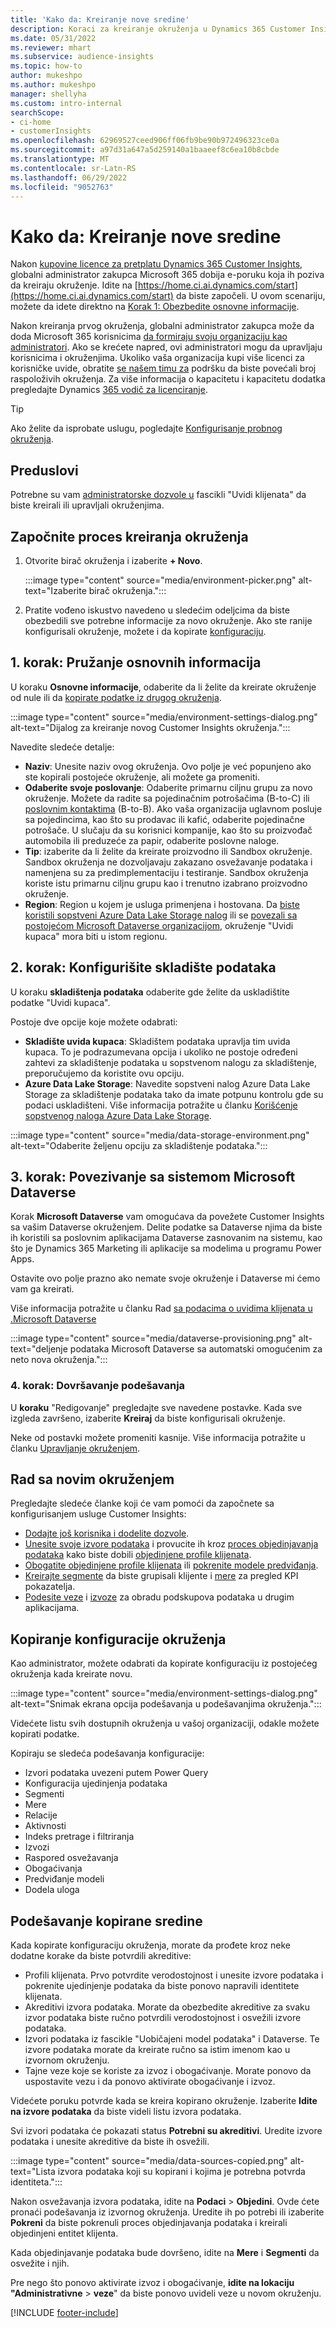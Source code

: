 ```yaml
---
title: 'Kako da: Kreiranje nove sredine'
description: Koraci za kreiranje okruženja u Dynamics 365 Customer Insights.
ms.date: 05/31/2022
ms.reviewer: mhart
ms.subservice: audience-insights
ms.topic: how-to
author: mukeshpo
ms.author: mukeshpo
manager: shellyha
ms.custom: intro-internal
searchScope:
- ci-home
- customerInsights
ms.openlocfilehash: 62969527ceed906ff06fb9be90b972496323ce0a
ms.sourcegitcommit: a97d31a647a5d259140a1baaeef8c6ea10b8cbde
ms.translationtype: MT
ms.contentlocale: sr-Latn-RS
ms.lasthandoff: 06/29/2022
ms.locfileid: "9052763"
---
```

# <a name="how-to-create-a-new-environment"></a>Kako da: Kreiranje nove sredine

Nakon [kupovine licence za pretplatu Dynamics 365 Customer Insights](paid-license.md), globalni administrator zakupca Microsoft 365 dobija e-poruku koja ih poziva da kreiraju okruženje. Idite na [https://home.ci.ai.dynamics.com/start](https://home.ci.ai.dynamics.com/start) da biste započeli. U ovom scenariju, možete da idete direktno na [Korak 1: Obezbedite osnovne informacije](#step-1-provide-basic-information).

Nakon kreiranja prvog okruženja, globalni administrator zakupca može da doda Microsoft 365 korisnicima [da formiraju svoju organizaciju kao administratori](permissions.md). Ako se krećete napred, ovi administratori mogu da upravljaju korisnicima i okruženjima. Ukoliko vaša organizacija kupi više licenci za korisničke uvide, obratite [se našem timu za](https://go.microsoft.com/fwlink/?linkid=2079641) podršku da biste povećali broj raspoloživih okruženja. Za više informacija o kapacitetu i kapacitetu dodatka pregledajte Dynamics [365 vodič za licenciranje](https://go.microsoft.com/fwlink/?LinkId=866544).

> [!TIP]
> Ako želite da isprobate uslugu, pogledajte [Konfigurisanje probnog okruženja](trial-signup.md).

## <a name="prerequisites"></a>Preduslovi

Potrebne su vam [administratorske dozvole u](permissions.md) fascikli "Uvidi klijenata" da biste kreirali ili upravljali okruženjima.

## <a name="start-the-environment-creation-process"></a>Započnite proces kreiranja okruženja

1. Otvorite birač okruženja i izaberite **+ Novo**.
  
   :::image type="content" source="media/environment-picker.png" alt-text="Izaberite birač okruženja.":::

1. Pratite vođeno iskustvo navedeno u sledećim odeljcima da biste obezbedili sve potrebne informacije za novo okruženje. Ako ste ranije konfigurisali okruženje, možete i da kopirate [konfiguraciju](#copy-the-environment-configuration).

## <a name="step-1-provide-basic-information"></a>1. korak: Pružanje osnovnih informacija

U koraku **Osnovne informacije**, odaberite da li želite da kreirate okruženje od nule ili da [kopirate podatke iz drugog okruženja](#copy-the-environment-configuration).

   :::image type="content" source="media/environment-settings-dialog.png" alt-text="Dijalog za kreiranje novog Customer Insights okruženja.":::

Navedite sledeće detalje:

- **Naziv**: Unesite naziv ovog okruženja. Ovo polje je već popunjeno ako ste kopirali postojeće okruženje, ali možete ga promeniti.
- **Odaberite svoje poslovanje**: Odaberite primarnu ciljnu grupu za novo okruženje. Možete da radite sa pojedinačnim potrošačima (B-to-C) ili [poslovnim kontaktima](work-with-business-accounts.md) (B-to-B). Ako vaša organizacija uglavnom posluje sa pojedincima, kao što su prodavac ili kafić, odaberite pojedinačne potrošače. U slučaju da su korisnici kompanije, kao što su proizvođač automobila ili preduzeće za papir, odaberite poslovne naloge.
- **Tip**: izaberite da li želite da kreirate proizvodno ili Sandbox okruženje. Sandbox okruženja ne dozvoljavaju zakazano osvežavanje podataka i namenjena su za predimplementaciju i testiranje. Sandbox okruženja koriste istu primarnu ciljnu grupu kao i trenutno izabrano proizvodno okruženje.
- **Region**: Region u kojem je usluga primenjena i hostovana. Da [biste koristili sopstveni Azure Data Lake Storage nalog](own-data-lake-storage.md) ili se [povezali sa postojećom Microsoft Dataverse organizacijom](customer-insights-dataverse.md), okruženje "Uvidi kupaca" mora biti u istom regionu.

## <a name="step-2-configure-data-storage"></a>2. korak: Konfigurišite skladište podataka

U koraku **skladištenja podataka** odaberite gde želite da uskladištite podatke "Uvidi kupaca".

Postoje dve opcije koje možete odabrati:

- **Skladište uvida kupaca**: Skladištem podataka upravlja tim uvida kupaca. To je podrazumevana opcija i ukoliko ne postoje određeni zahtevi za skladištenje podataka u sopstvenom nalogu za skladištenje, preporučujemo da koristite ovu opciju.
- **Azure Data Lake Storage**: Navedite sopstveni nalog Azure Data Lake Storage za skladištenje podataka tako da imate potpunu kontrolu gde su podaci uskladišteni. Više informacija potražite u članku [Korišćenje sopstvenog naloga Azure Data Lake Storage](own-data-lake-storage.md).

:::image type="content" source="media/data-storage-environment.png" alt-text="Odaberite željenu opciju za skladištenje podataka.":::

## <a name="step-3-connect-to-microsoft-dataverse"></a>3. korak: Povezivanje sa sistemom Microsoft Dataverse

Korak **Microsoft Dataverse** vam omogućava da povežete Customer Insights sa vašim Dataverse okruženjem. Delite podatke sa Dataverse njima da biste ih koristili sa poslovnim aplikacijama Dataverse zasnovanim na sistemu, kao što je Dynamics 365 Marketing ili aplikacije sa modelima u programu Power Apps.


Ostavite ovo polje prazno ako nemate svoje okruženje i Dataverse mi ćemo vam ga kreirati.

Više informacija potražite u članku Rad [sa podacima o uvidima klijenata u .Microsoft Dataverse](customer-insights-dataverse.md)

:::image type="content" source="media/dataverse-provisioning.png" alt-text="deljenje podataka Microsoft Dataverse sa automatski omogućenim za neto nova okruženja.":::

### <a name="step-4-finalize-the-settings"></a>4. korak: Dovršavanje podešavanja

U **koraku** "Redigovanje" pregledajte sve navedene postavke. Kada sve izgleda završeno, izaberite **Kreiraj** da biste konfigurisali okruženje.

Neke od postavki možete promeniti kasnije. Više informacija potražite u članku [Upravljanje okruženjem](manage-environments.md).

## <a name="work-with-your-new-environment"></a>Rad sa novim okruženjem

Pregledajte sledeće članke koji će vam pomoći da započnete sa konfigurisanjem usluge Customer Insights:

- [Dodajte još korisnika i dodelite dozvole](permissions.md).
- [Unesite svoje izvore podataka](data-sources.md) i provucite ih kroz [proces objedinjavanja podataka](data-unification.md) kako biste dobili [objedinjene profile klijenata](customer-profiles.md).
- [Obogatite objedinjene profile klijenata](enrichment-hub.md) ili [pokrenite modele predviđanja](predictions-overview.md).
- [Kreirajte segmente](segments.md) da biste grupisali klijente i [mere](measures.md) za pregled KPI pokazatelja.
- [Podesite veze](connections.md) i [izvoze](export-destinations.md) za obradu podskupova podataka u drugim aplikacijama.

## <a name="copy-the-environment-configuration"></a>Kopiranje konfiguracije okruženja

Kao administrator, možete odabrati da kopirate konfiguraciju iz postojećeg okruženja kada kreirate novu.

:::image type="content" source="media/environment-settings-dialog.png" alt-text="Snimak ekrana opcija podešavanja u podešavanjima okruženja.":::

Videćete listu svih dostupnih okruženja u vašoj organizaciji, odakle možete kopirati podatke.

Kopiraju se sledeća podešavanja konfiguracije:

- Izvori podataka uvezeni putem Power Query
- Konfiguracija ujedinjenja podataka
- Segmenti
- Mere
- Relacije
- Aktivnosti
- Indeks pretrage i filtriranja
- Izvozi
- Raspored osvežavanja
- Obogaćivanja
- Predviđanje modeli
- Dodela uloga

## <a name="set-up-a-copied-environment"></a>Podešavanje kopirane sredine

Kada kopirate konfiguraciju okruženja, morate da prođete kroz neke dodatne korake da biste potvrdili akreditive:

- Profili klijenata. Prvo potvrdite verodostojnost i unesite izvore podataka i pokrenite ujedinjenje podataka da biste ponovo napravili identitete klijenata.
- Akreditivi izvora podataka. Morate da obezbedite akreditive za svaku izvor podataka biste ručno potvrdili verodostojnost i osvežili izvore podataka.
- Izvori podataka iz fascikle "Uobičajeni model podataka" i Dataverse. Te izvore podataka morate da kreirate ručno sa istim imenom kao u izvornom okruženju.
- Tajne veze koje se koriste za izvoz i obogaćivanje. Morate ponovo da uspostavite vezu i da ponovo aktivirate obogaćivanje i izvoz.

Videćete poruku potvrde kada se kreira kopirano okruženje. Izaberite **Idite na izvore podataka** da biste videli listu izvora podataka.

Svi izvori podataka će pokazati status **Potrebni su akreditivi**. Uredite izvore podataka i unesite akreditive da biste ih osvežili.

:::image type="content" source="media/data-sources-copied.png" alt-text="Lista izvora podataka koji su kopirani i kojima je potrebna potvrda identiteta.":::

Nakon osvežavanja izvora podataka, idite na **Podaci** > **Objedini**. Ovde ćete pronaći podešavanja iz izvornog okruženja. Uredite ih po potrebi ili izaberite **Pokreni** da biste pokrenuli proces objedinjavanja podataka i kreirali objedinjeni entitet klijenta.

Kada objedinjavanje podataka bude dovršeno, idite na **Mere** i **Segmenti** da osvežite i njih.

Pre nego što ponovo aktivirate izvoz i obogaćivanje, **idite na lokaciju "Administrativne** > **veze**" da biste ponovo uvideli veze u novom okruženju.

[!INCLUDE [footer-include](includes/footer-banner.md)]
